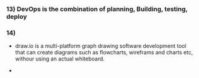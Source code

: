 ### 13) DevOps is the combination of planning, Building, testing, deploy

### 14) <br>
- draw.io is a multi-platform graph drawing software development tool that can create diagrams such as flowcharts, wireframs and charts etc, withour using an actual whiteboard. <p>

- 